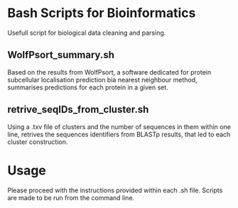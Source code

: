 # Bash Scripts for Bioinformatics
Usefull script for biological data cleaning and parsing.

## WolfPsort_summary.sh
Based on the results from WolfPsort, a software dedicated for protein subcellular localisation prediction bia nearest neighbour method, summarises predictions for each protein in a given set.

## retrive_seqIDs_from_cluster.sh
Using a .txv file of clusters and the number of sequences in them within one line, retrives the sequences identifiers from BLASTp results, that led to each cluster construction.

# Usage
Please proceed with the instructions provided within each .sh file. Scripts are made to be run from the command line.
